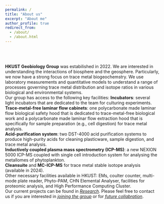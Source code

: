 ```yaml
---
permalink: /
title: "About us"
excerpt: "About me"
author_profile: true
redirect_from: 
  - /about/
  - /about.html
---
```

<br/><br/><br/>
**HKUST Geobiology Group** was estabilished in 2022. We are interested in understanding the interactions of biosphere and the geosphere. Particularly, we now have a strong focus on trace metal biogeochemstry. We use laboratory measurements and quantitative models to understand a range of processes governing trace metal distribution and isotope ratios in various biological and environmental systems. 
<br/>
Our group has access to the following key facilities:
**Incubators**: several light incubators that are dedicated to the team for culturing experiments.\
**Trace-metal-free laminar flow cabinets**: one polycarbonate made laminar flow biological safety hood that is dedicated to trace-metal-free biological work and a polycarbonate made laminar flow extraction hood that is specifically for sample preparation (e.g., cell digestion) for trace metal analysis.\
**Acid-purification system**: two DST-4000 acid purification systems to produce high-purity acids for cleaning plasticware, sample digestion, and trace metal analysis.\
**Inductively coupled plasma mass spectrometry (ICP-MS)**: a new NEXION 5000 ICP-MS coupled with single cell introduction system for analysing the metallomes of phytoplankton.\
**Cleansuite** and **MC-ICP-MS** for trace metal stable isotope analysis (available in 2024).\
Other necessary facilities available in HKUST: EMs, coulter counter, multi-mode plate reader, Phyto-PAM, CHN Elemental Analyser, facilities for proteomic analysis, and High Performance Computing Cluster.
<br/>
Our current projects can be found in [*Research*](research.md). Please feel free to contact us if you are interested in [*joining the group*](joinus.md) or for [*future collabration*](mailto:qiongz@ust.hk).  


